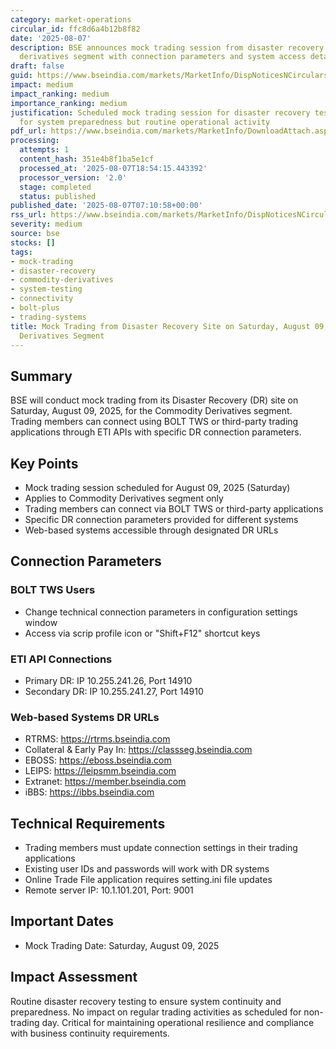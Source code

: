 ```yaml
---
category: market-operations
circular_id: ffc8d6a4b12b8f82
date: '2025-08-07'
description: BSE announces mock trading session from disaster recovery site for commodity
  derivatives segment with connection parameters and system access details.
draft: false
guid: https://www.bseindia.com/markets/MarketInfo/DispNoticesNCirculars.aspx?Noticeid={429B2B66-79AC-457E-89F1-738CAF24F6C9}&noticeno=20250807-6&dt=08/07/2025&icount=6&totcount=77&flag=0
impact: medium
impact_ranking: medium
importance_ranking: medium
justification: Scheduled mock trading session for disaster recovery testing - important
  for system preparedness but routine operational activity
pdf_url: https://www.bseindia.com/markets/MarketInfo/DownloadAttach.aspx?id=20250807-6&attachedId=79fd323a-a3eb-4967-b2cf-9f67800ce5f5
processing:
  attempts: 1
  content_hash: 351e4b8f1ba5e1cf
  processed_at: '2025-08-07T18:54:15.443392'
  processor_version: '2.0'
  stage: completed
  status: published
published_date: '2025-08-07T07:10:58+00:00'
rss_url: https://www.bseindia.com/markets/MarketInfo/DispNoticesNCirculars.aspx?Noticeid={429B2B66-79AC-457E-89F1-738CAF24F6C9}&noticeno=20250807-6&dt=08/07/2025&icount=6&totcount=77&flag=0
severity: medium
source: bse
stocks: []
tags:
- mock-trading
- disaster-recovery
- commodity-derivatives
- system-testing
- connectivity
- bolt-plus
- trading-systems
title: Mock Trading from Disaster Recovery Site on Saturday, August 09, 2025 for Commodity
  Derivatives Segment
---
```


## Summary

BSE will conduct mock trading from its Disaster Recovery (DR) site on Saturday, August 09, 2025, for the Commodity Derivatives segment. Trading members can connect using BOLT TWS or third-party trading applications through ETI APIs with specific DR connection parameters.

## Key Points

- Mock trading session scheduled for August 09, 2025 (Saturday)
- Applies to Commodity Derivatives segment only
- Trading members can connect via BOLT TWS or third-party applications
- Specific DR connection parameters provided for different systems
- Web-based systems accessible through designated DR URLs

## Connection Parameters

### BOLT TWS Users
- Change technical connection parameters in configuration settings window
- Access via scrip profile icon or "Shift+F12" shortcut keys

### ETI API Connections
- Primary DR: IP 10.255.241.26, Port 14910
- Secondary DR: IP 10.255.241.27, Port 14910

### Web-based Systems DR URLs
- RTRMS: https://rtrms.bseindia.com
- Collateral & Early Pay In: https://classseg.bseindia.com
- EBOSS: https://eboss.bseindia.com
- LEIPS: https://leipsmm.bseindia.com
- Extranet: https://member.bseindia.com
- iBBS: https://ibbs.bseindia.com

## Technical Requirements

- Trading members must update connection settings in their trading applications
- Existing user IDs and passwords will work with DR systems
- Online Trade File application requires setting.ini file updates
- Remote server IP: 10.1.101.201, Port: 9001

## Important Dates

- Mock Trading Date: Saturday, August 09, 2025

## Impact Assessment

Routine disaster recovery testing to ensure system continuity and preparedness. No impact on regular trading activities as scheduled for non-trading day. Critical for maintaining operational resilience and compliance with business continuity requirements.